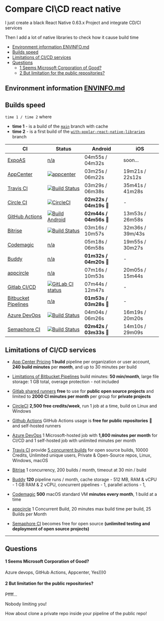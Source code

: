# Compare CI\CD react native

I just create a black React Native 0.63.x Project and integrate CD/CI services

Then I add a lot of native libraries to check how it cause build time


<!-- START doctoc generated TOC please keep comment here to allow auto update -->
<!-- DON'T EDIT THIS SECTION, INSTEAD RE-RUN doctoc TO UPDATE -->


- [Environment information ENVINFO.md](#environment-information-envinfomd)
- [Builds speed](#builds-speed)
- [Limitations of CI/CD services](#limitations-of-cicd-services)
- [Questions](#questions)
    - [1 Seems Microsoft Corporation of Good?](#1-seems-microsoft-corporation-of-good)
    - [2 But limitation for the public repositories?](#2-but-limitation-for-the-public-repositories)

<!-- END doctoc generated TOC please keep comment here to allow auto update -->


## Environment information [ENVINFO.md](ENVINFO.md) 

## Builds speed

 `time 1 / time 2` where

 - **time 1** - is a build of the [`main`](https://github.com/retyui/react-native-ci-cd-compare) branch with cache
 - **time 2** - is a first build of the [`with-poplar-react-native-libraries`](https://github.com/retyui/react-native-ci-cd-compare/pull/1) branch 


| CI | Status | Android | iOS |
|---|---|---|---|
| [ExpoAS](https://expo.dev/eas) | [n/a](https://expo.dev/accounts/retyui/projects/react-native-ci-cd-compare/builds) | 04m55s / 04m32s | soon... |
| [AppCenter](https://appcenter.ms/) | [![appcenter](https://build.appcenter.ms/v0.1/apps/160707ba-61e6-4bca-a26c-a9e6927ae70a/branches/main/badge)](https://appcenter.ms/users/offantik/apps/Android-CI-CD-test/build/branches/main) | 03m25s / 06m22s | 19m21s / 22s12s |
| [Travis CI](https://docs.travis-ci.com/user/languages/android/) | [![Build Status](https://travis-ci.com/retyui/react-native-ci-cd-compare.svg?branch=main)](https://app.travis-ci.com/github/retyui/react-native-ci-cd-compare) | 03m29s / 06m38s | 35m41s / 41m28s |
| [Circle CI](https://circleci.com/circleci-react/) | [![CircleCI](https://circleci.com/gh/retyui/react-native-ci-cd-compare.svg?style=svg)](https://circleci.com/gh/retyui/react-native-ci-cd-compare) | **02m22s / 04m19s** 🚀 | - |
| [GitHub Actions](https://github.com/features/actions) | [![Build Android](https://github.com/retyui/react-native-ci-cd-compare/workflows/Build%20Android/badge.svg)](https://github.com/retyui/react-native-ci-cd-compare/actions/) | **02m44s / 04m56s** 🚀 | 13m53s / 26m58s |
| [Bitrise](https://devcenter.bitrise.io/getting-started/getting-started-with-react-native-apps/) | [![Build Status](https://app.bitrise.io/app/6763bd2429233088/status.svg?token=4XQvHAYUO0CNdNq683DupA)](https://app.bitrise.io/app/6763bd2429233088) | 03m16s / 10m57s | 32m36s / 39m/43s |
| [Codemagic](https://codemagic.io/react-native-continuous-integration/) | [n/a](https://codemagic.io/app/5f9d65de4758a77daf27b4d4) | 05m18s / 06m58s | 19m55s / 30m27s |
| [Buddy](https://buddy.works/docs/quickstart/react-native) | [n/a](https://app.buddy.works/offantik/react-native-ci-cd-compare/pipelines) | **01m32s / 04m20s** 🚀 | - |
| [appcircle](https://appcircle.io/blog/guide-to-automated-mobile-ci-cd-for-react-native-appcircle/) | [n/a](https://my.appcircle.io/build/detail/f552b6ad-96fd-43fe-bffc-55f4268ee0d4) | 07m16s / 10m53s | 20m05s / 15m44s |
| [Gitlab CI/CD](https://docs.gitlab.com/ee/ci/) | [![GitLab CI status](https://gitlab.com/retyui/react-native-ci-cd-compare/badges/main/pipeline.svg)](https://gitlab.com/retyui/react-native-ci-cd-compare/-/jobs) | 07m44s / 12m47s | - |
| [Bitbucket Pipelines](https://bitbucket.org/product/ru/features/pipelines) | [n/a](https://bitbucket.org/retyui/react-native-ci-cd-compare/addon/pipelines/home) | **01m53s / 03m28s** 🚀 | - |
| [Azure DevOps](https://techcommunity.microsoft.com/t5/windows-dev-appconsult/using-azure-devops-to-create-a-ci-cd-pipeline-for-an-android/ba-p/1094422) | [![Build Status](https://dev.azure.com/retyui/react-native-ci-cd-compare/_apis/build/status/retyui.react-native-ci-cd-compare?branchName=refs%2Fpull%2F1%2Fmerge)](https://dev.azure.com/retyui/react-native-ci-cd-compare/_build/latest?definitionId=1&branchName=refs%2Fpull%2F1%2Fmerge) | 04m04s / 06m26s | 16m19s / 20m20s |
| [Semaphore CI](https://semaphoreci.com/) | [![Build Status](https://retyui.semaphoreci.com/badges/iOS-react-native-ci-cd-compare/branches/main.svg)](https://retyui.semaphoreci.com/projects/react-native-ci-cd-compare) | **02m42s / 03m33s** 🚀 | 14m10s / 29m09s |

## Limitations of CI/CD services

- [App Center Pricing](https://docs.microsoft.com/en-us/appcenter/general/pricing#the-free-tier) **1 build** pipeline per organization or user account, **240 build minutes** per **month**, and up to 30 minutes per build

- [Limitations of Bitbucket Pipelines](https://support.atlassian.com/bitbucket-cloud/docs/limitations-of-bitbucket-pipelines/) build minutes: **50 min/month**, large file storage: 1 GB total, overage protection - not included

- [Gitlab shared runners](https://docs.gitlab.com/ee/user/gitlab_com/#shared-runners) **free** to use for **public open source projects** and limited to **2000 CI minutes per month** per group for **private projects**

- [CircleCI](https://circleci.com/pricing/) **2,500 free credits/week**, run 1 job at a time, build on Linux and Windows

- [Github Actions](https://docs.github.com/en/free-pro-team@latest/github/setting-up-and-managing-billing-and-payments-on-github/about-billing-for-github-actions#about-billing-for-github-actions) GitHub Actions usage is **free for public repositories** 🚀 and self-hosted runners

- [Azure DevOps](https://azure.microsoft.com/en-us/pricing/details/devops/azure-devops-services/) 1 Microsoft-hosted job with **1,800 minutes per month** for CI/CD and 1 self-hosted job with unlimited minutes per month

- [Travis CI](https://travis-ci.com/account/plan?billingStep=1)  provide [5 concurrent builds](https://twitter.com/travisci/status/651856122559774722) for open source builds, 10000 Credits, Unlimited unique users, Private & Open-Source repos, Linux, Windows, macOS

- [Bitrise](https://www.bitrise.io/pricing) 1 concurrency, 200 builds / month, timeout at 30 min / build

- [Buddy](https://buddy.works/pricing) **120** pipeline runs / month, cache storage - 512 MB, RAM & vCPU - 1 GB RAM & 2 vCPU, concurrent pipelines - 1, parallel actions - 1, 

- [Codemagic](https://codemagic.io/pricing/) **500** macOS standard VM **minutes every month**, 1 build at a time

- [appcircle](https://appcircle.io/pricing/) 1 Concurrent Build, 20 minutes max build time per build, 25 Builds per Month

- [Semaphore CI](https://semaphoreci.com/blog/2014/08/14/semaphore-gets-free.html) becomes free for open source **(unlimited testing and deployment of open source projects)**

---


## Questions

#### 1 Seems Microsoft Corporation of Good?

Azure devops, GitHub Actions, Appcenter, Yes)))0

#### 2 But limitation for the public repositories? 

Pffff... 

Nobody limiting you!

How about clone a private repo inside your pipeline of the public repo!
